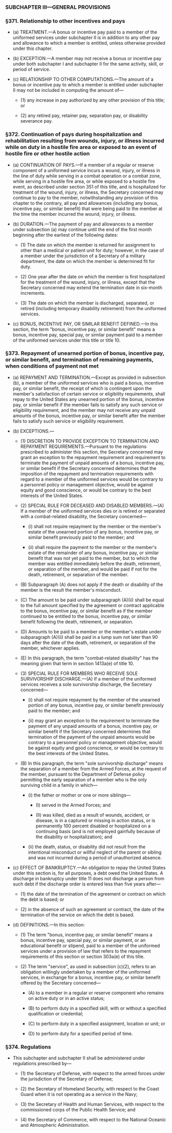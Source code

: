 ### SUBCHAPTER III—GENERAL PROVISIONS

### §371. Relationship to other incentives and pays
* (a) TREATMENT.—A bonus or incentive pay paid to a member of the uniformed services under subchapter II is in addition to any other pay and allowance to which a member is entitled, unless otherwise provided under this chapter.

* (b) EXCEPTION.—A member may not receive a bonus or incentive pay under both subchapter I and subchapter II for the same activity, skill, or period of service.

* (c) RELATIONSHIP TO OTHER COMPUTATIONS.—The amount of a bonus or incentive pay to which a member is entitled under subchapter II may not be included in computing the amount of—

  * (1) any increase in pay authorized by any other provision of this title; or

  * (2) any retired pay, retainer pay, separation pay, or disability severance pay.

### §372. Continuation of pays during hospitalization and rehabilitation resulting from wounds, injury, or illness incurred while on duty in a hostile fire area or exposed to an event of hostile fire or other hostile action
* (a) CONTINUATION OF PAYS.—If a member of a regular or reserve component of a uniformed service incurs a wound, injury, or illness in the line of duty while serving in a combat operation or a combat zone, while serving in a hostile fire area, or while exposed to a hostile fire event, as described under section 351 of this title, and is hospitalized for treatment of the wound, injury, or illness, the Secretary concerned may continue to pay to the member, notwithstanding any provision of this chapter to the contrary, all pay and allowances (including any bonus, incentive pay, or similar benefit) that were being paid to the member at the time the member incurred the wound, injury, or illness.

* (b) DURATION.—The payment of pay and allowances to a member under subsection (a) may continue until the end of the first month beginning after the earliest of the following dates:

  * (1) The date on which the member is returned for assignment to other than a medical or patient unit for duty; however, in the case of a member under the jurisdiction of a Secretary of a military department, the date on which the member is determined fit for duty.

  * (2) One year after the date on which the member is first hospitalized for the treatment of the wound, injury, or illness, except that the Secretary concerned may extend the termination date in six-month increments.

  * (3) The date on which the member is discharged, separated, or retired (including temporary disability retirement) from the uniformed services.


* (c) BONUS, INCENTIVE PAY, OR SIMILAR BENEFIT DEFINED.—In this section, the term "bonus, incentive pay, or similar benefit" means a bonus, incentive pay, special pay, or similar payment paid to a member of the uniformed services under this title or title 10.

### §373. Repayment of unearned portion of bonus, incentive pay, or similar benefit, and termination of remaining payments, when conditions of payment not met
* (a) REPAYMENT AND TERMINATION.—Except as provided in subsection (b), a member of the uniformed services who is paid a bonus, incentive pay, or similar benefit, the receipt of which is contingent upon the member's satisfaction of certain service or eligibility requirements, shall repay to the United States any unearned portion of the bonus, incentive pay, or similar benefit if the member fails to satisfy any such service or eligibility requirement, and the member may not receive any unpaid amounts of the bonus, incentive pay, or similar benefit after the member fails to satisfy such service or eligibility requirement.

* (b) EXCEPTIONS.—

  * (1) DISCRETION TO PROVIDE EXCEPTION TO TERMINATION AND REPAYMENT REQUIREMENTS.—Pursuant to the regulations prescribed to administer this section, the Secretary concerned may grant an exception to the repayment requirement and requirement to terminate the payment of unpaid amounts of a bonus, incentive pay, or similar benefit if the Secretary concerned determines that the imposition of the repayment and termination requirements with regard to a member of the uniformed services would be contrary to a personnel policy or management objective, would be against equity and good conscience, or would be contrary to the best interests of the United States.

  * (2) SPECIAL RULE FOR DECEASED AND DISABLED MEMBERS.—(A) If a member of the uniformed services dies or is retired or separated with a combat-related disability, the Secretary concerned—

    * (i) shall not require repayment by the member or the member's estate of the unearned portion of any bonus, incentive pay, or similar benefit previously paid to the member; and

    * (ii) shall require the payment to the member or the member's estate of the remainder of any bonus, incentive pay, or similar benefit that was not yet paid to the member, but to which the member was entitled immediately before the death, retirement, or separation of the member, and would be paid if not for the death, retirement, or separation of the member.


  * (B) Subparagraph (A) does not apply if the death or disability of the member is the result the member's misconduct.

  * (C) The amount to be paid under subparagraph (A)(ii) shall be equal to the full amount specified by the agreement or contract applicable to the bonus, incentive pay, or similar benefit as if the member continued to be entitled to the bonus, incentive pay, or similar benefit following the death, retirement, or separation.

  * (D) Amounts to be paid to a member or the member's estate under subparagraph (A)(ii) shall be paid in a lump sum not later than 90 days after the date of the death, retirement, or separation of the member, whichever applies.

  * (E) In this paragraph, the term "combat-related disability" has the meaning given that term in section 1413a(e) of title 10.

  * (3) SPECIAL RULE FOR MEMBERS WHO RECEIVE SOLE SURVIVORSHIP DISCHARGE.—(A) If a member of the uniformed services receives a sole survivorship discharge, the Secretary concerned—

    * (i) shall not require repayment by the member of the unearned portion of any bonus, incentive pay, or similar benefit previously paid to the member; and

    * (ii) may grant an exception to the requirement to terminate the payment of any unpaid amounts of a bonus, incentive pay, or similar benefit if the Secretary concerned determines that termination of the payment of the unpaid amounts would be contrary to a personnel policy or management objective, would be against equity and good conscience, or would be contrary to the best interests of the United States.


  * (B) In this paragraph, the term "sole survivorship discharge" means the separation of a member from the Armed Forces, at the request of the member, pursuant to the Department of Defense policy permitting the early separation of a member who is the only surviving child in a family in which—

    * (i) the father or mother or one or more siblings—

      * (I) served in the Armed Forces; and

      * (II) was killed, died as a result of wounds, accident, or disease, is in a captured or missing in action status, or is permanently 100 percent disabled or hospitalized on a continuing basis (and is not employed gainfully because of the disability or hospitalization); and


    * (ii) the death, status, or disability did not result from the intentional misconduct or willful neglect of the parent or sibling and was not incurred during a period of unauthorized absence.


* (c) EFFECT OF BANKRUPTCY.—An obligation to repay the United States under this section is, for all purposes, a debt owed the United States. A discharge in bankruptcy under title 11 does not discharge a person from such debt if the discharge order is entered less than five years after—

  * (1) the date of the termination of the agreement or contract on which the debt is based; or

  * (2) in the absence of such an agreement or contract, the date of the termination of the service on which the debt is based.


* (d) DEFINITIONS.—In this section:

  * (1) The term "bonus, incentive pay, or similar benefit" means a bonus, incentive pay, special pay, or similar payment, or an educational benefit or stipend, paid to a member of the uniformed services under a provision of law that refers to the repayment requirements of this section or section 303a(e) of this title.

  * (2) The term "service", as used in subsection (c)(2), refers to an obligation willingly undertaken by a member of the uniformed services, in exchange for a bonus, incentive pay, or similar benefit offered by the Secretary concerned—

    * (A) to a member in a regular or reserve component who remains on active duty or in an active status;

    * (B) to perform duty in a specified skill, with or without a specified qualification or credential;

    * (C) to perform duty in a specified assignment, location or unit; or

    * (D) to perform duty for a specified period of time.

### §374. Regulations
* This subchapter and subchapter II shall be administered under regulations prescribed by—

  * (1) the Secretary of Defense, with respect to the armed forces under the jurisdiction of the Secretary of Defense;

  * (2) the Secretary of Homeland Security, with respect to the Coast Guard when it is not operating as a service in the Navy;

  * (3) the Secretary of Health and Human Services, with respect to the commissioned corps of the Public Health Service; and

  * (4) the Secretary of Commerce, with respect to the National Oceanic and Atmospheric Administration.